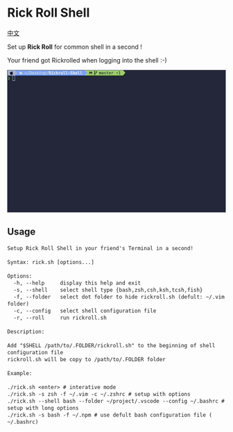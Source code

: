 # Rick Roll Shell

[中文](https://github.com/jason810496/Rick-Roll-Shell/blob/master/README_zh.md)

Set up **Rick Roll** for common shell in a second !

Your friend got Rickrolled when logging into the shell :-)

![Demo Gif](https://raw.githubusercontent.com/jason810496/Rick-Roll-Shell/Demo/demo.gif)

## Usage
```
Setup Rick Roll Shell in your friend's Terminal in a second!

Syntax: rick.sh [options...]

Options:
  -h, --help     display this help and exit
  -s, --shell    select shell type {bash,zsh,csh,ksh,tcsh,fish}
  -f, --folder   select dot folder to hide rickroll.sh (defult: ~/.vim folder)
  -c, --config   select shell configuration file
  -r, --roll     run rickroll.sh

Description:

Add "$SHELL /path/to/.FOLDER/rickroll.sh" to the beginning of shell configuration file
rickroll.sh will be copy to /path/to/.FOLDER folder

Example:

./rick.sh <enter> # interative mode
./rick.sh -s zsh -f ~/.vim -c ~/.zshrc # setup with options
./rick.sh --shell bash --folder ~/project/.vscode --config ~/.bashrc # setup with long options
./rick.sh -s bash -f ~/.npm # use defult bash configuration file ( ~/.bashrc)
```